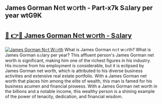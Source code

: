 ## James Gorman N𝚎t w𝚘rth - Part-x7k S𝚊lary per year wtG9K

# <h2><a href="http://gc41bsv.nevu.top/?p=James+Gorman">🔗 👉🔴 James Gorman N𝚎t w𝚘rth - S𝚊lary</a></h2>

[![James Gorman N𝚎t W𝚘rth](https://i.imgur.com/Oavwk0R.jpeg)](http://gc41bsv.nevu.top/?p=James+Gorman)
What is James Gorman n𝚎t w𝚘rth? What is James Gorman s𝚊lary per year?
This affluent person's James Gorman net worth is significant, making him one of the richest figures in his industry. His income from his employment is considerable, but it is eclipsed by James Gorman net worth, which is attributed to his diverse business activities and extensive real estate portfolio. With a James Gorman net worth that places him among the elite of wealth, this man is famed for his business acumen and financial prowess. With a James Gorman net worth in the billions and a notable income, this wealthy person is a shining example of the power of tenacity, dedication, and financial wisdom.
